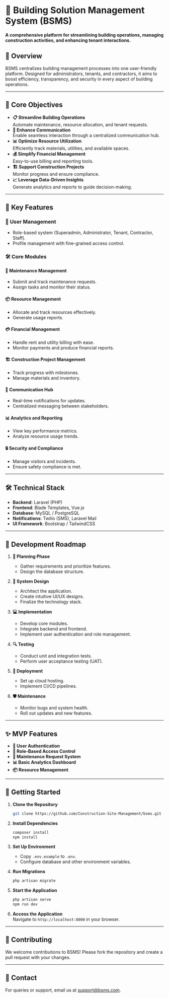 
# 🏢 Building Solution Management System (BSMS)

**A comprehensive platform for streamlining building operations, managing construction activities, and enhancing tenant interactions.**

## 🌟 Overview

BSMS centralizes building management processes into one user-friendly platform. Designed for administrators, tenants, and contractors, it aims to boost efficiency, transparency, and security in every aspect of building operations.

---

## 🎯 Core Objectives

- **📋 Streamline Building Operations**  
  Automate maintenance, resource allocation, and tenant requests.  
- **💬 Enhance Communication**  
  Enable seamless interaction through a centralized communication hub.  
- **📊 Optimize Resource Utilization**  
  Efficiently track materials, utilities, and available spaces.  
- **💰 Simplify Financial Management**  
  Easy-to-use billing and reporting tools.  
- **🏗️ Support Construction Projects**  
  Monitor progress and ensure compliance.  
- **📈 Leverage Data-Driven Insights**  
  Generate analytics and reports to guide decision-making.  

---

## 🚀 Key Features

### 👤 **User Management**
- Role-based system (Superadmin, Administrator, Tenant, Contractor, Staff).  
- Profile management with fine-grained access control.  

### 🛠️ **Core Modules**

#### 🔧 Maintenance Management  
- Submit and track maintenance requests.  
- Assign tasks and monitor their status.  

#### 📦 Resource Management  
- Allocate and track resources effectively.  
- Generate usage reports.  

#### 💳 Financial Management  
- Handle rent and utility billing with ease.  
- Monitor payments and produce financial reports.  

#### 🏗️ Construction Project Management  
- Track progress with milestones.  
- Manage materials and inventory.  

#### 📱 Communication Hub  
- Real-time notifications for updates.  
- Centralized messaging between stakeholders.  

#### 📊 Analytics and Reporting  
- View key performance metrics.  
- Analyze resource usage trends.  

#### 🔒 Security and Compliance  
- Manage visitors and incidents.  
- Ensure safety compliance is met.

---

## 🛠️ Technical Stack

- **Backend**: Laravel (PHP)  
- **Frontend**: Blade Templates, Vue.js  
- **Database**: MySQL / PostgreSQL  
- **Notifications**: Twilio (SMS), Laravel Mail  
- **UI Framework**: Bootstrap / TailwindCSS  

---

## 📅 Development Roadmap

1. **📜 Planning Phase**  
   - Gather requirements and prioritize features.  
   - Design the database structure.  

2. **🎨 System Design**  
   - Architect the application.  
   - Create intuitive UI/UX designs.  
   - Finalize the technology stack.  

3. **💻 Implementation**  
   - Develop core modules.  
   - Integrate backend and frontend.  
   - Implement user authentication and role management.  

4. **🔍 Testing**  
   - Conduct unit and integration tests.  
   - Perform user acceptance testing (UAT).  

5. **🚀 Deployment**  
   - Set up cloud hosting.  
   - Implement CI/CD pipelines.  

6. **🛡️ Maintenance**  
   - Monitor bugs and system health.  
   - Roll out updates and new features.  

---

## ✨ MVP Features

- **🔐 User Authentication**  
- **🛂 Role-Based Access Control**  
- **🔧 Maintenance Request System**  
- **📊 Basic Analytics Dashboard**  
- **📦 Resource Management**

---

## 📖 Getting Started

1. **Clone the Repository**  
   ```bash
   git clone https://github.com/Construction-Site-Management/bsms.git
   ```

2. **Install Dependencies**  
   ```bash
   composer install
   npm install
   ```

3. **Set Up Environment**  
   - Copy `.env.example` to `.env`.  
   - Configure database and other environment variables.

4. **Run Migrations**  
   ```bash
   php artisan migrate
   ```

5. **Start the Application**  
   ```bash
   php artisan serve
   npm run dev
   ```

6. **Access the Application**  
   Navigate to `http://localhost:8000` in your browser.

---

## 🌟 Contributing

We welcome contributions to BSMS! Please fork the repository and create a pull request with your changes.  

---

## 📧 Contact

For queries or support, email us at [support@bsms.com](mailto:ruzindanawiron@gmail.com).  
